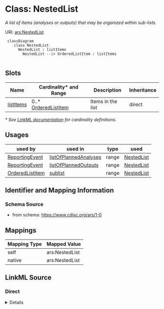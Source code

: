 # Class: NestedList

_A list of items (analyses or outputs) that may be organized within sub-lists._




URI: [ars:NestedList](https://www.cdisc.org/ars/1-0/NestedList)




```mermaid
 classDiagram
    class NestedList
      NestedList : listItems
        NestedList --|> OrderedListItem : listItems
        
```


<!-- no inheritance hierarchy -->


## Slots

| Name | Cardinality* and Range | Description | Inheritance |
| ---  | --- | --- | --- |
| [listItems](listItems.md) | 0..* <br/> [OrderedListItem](OrderedListItem.md) | Items in the list | direct |

_* See [LinkML documentation](https://linkml.io/linkml/schemas/slots.html#slot-cardinality) for cardinality definitions._




## Usages

| used by | used in | type | used |
| ---  | --- | --- | --- |
| [ReportingEvent](ReportingEvent.md) | [listOfPlannedAnalyses](listOfPlannedAnalyses.md) | range | [NestedList](NestedList.md) |
| [ReportingEvent](ReportingEvent.md) | [listOfPlannedOutputs](listOfPlannedOutputs.md) | range | [NestedList](NestedList.md) |
| [OrderedListItem](OrderedListItem.md) | [sublist](sublist.md) | range | [NestedList](NestedList.md) |






## Identifier and Mapping Information







### Schema Source


* from schema: https://www.cdisc.org/ars/1-0





## Mappings

| Mapping Type | Mapped Value |
| ---  | ---  |
| self | ars:NestedList |
| native | ars:NestedList |





## LinkML Source

<!-- TODO: investigate https://stackoverflow.com/questions/37606292/how-to-create-tabbed-code-blocks-in-mkdocs-or-sphinx -->

### Direct

<details>
```yaml
name: NestedList
description: A list of items (analyses or outputs) that may be organized within sub-lists.
from_schema: https://www.cdisc.org/ars/1-0
rank: 1000
slots:
- listItems

```
</details>

### Induced

<details>
```yaml
name: NestedList
description: A list of items (analyses or outputs) that may be organized within sub-lists.
from_schema: https://www.cdisc.org/ars/1-0
rank: 1000
attributes:
  listItems:
    name: listItems
    description: Items in the list. Each item may include a reference to an analysis,
      a reference to an output, or a sub-list.
    from_schema: https://www.cdisc.org/ars/1-0
    rank: 1000
    multivalued: true
    list_elements_ordered: true
    alias: listItems
    owner: NestedList
    domain_of:
    - NestedList
    range: OrderedListItem
    inlined: true
    inlined_as_list: true

```
</details>